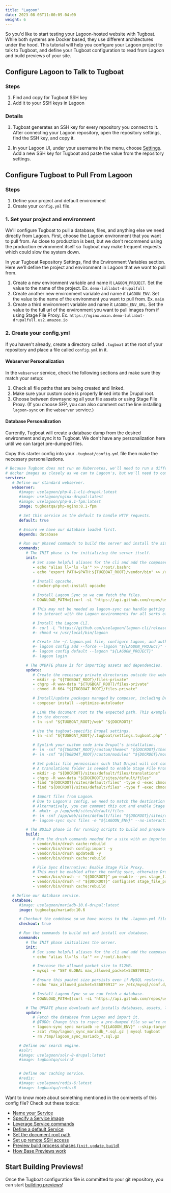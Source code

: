 ```yaml
---
title: "Lagoon"
date: 2023-08-03T11:00:09-04:00
weight: 6
---
```


So you'd like to start testing your Lagoon-hosted website with Tugboat. While both systems are Docker based, they use
different architectures under the hood. This tutorial will help you configure your Lagoon project to talk to Tugboat,
and define your Tugboat configuration to read from Lagoon and build previews of your site.

## Configure Lagoon to Talk to Tugboat

### Steps

1. Find and copy for Tugboat SSH key
2. Add it to your SSH keys in Lagoon

### Details

1. Tugboat generates an SSH key for every repository you connect to it. After connecting your Lagoon repository, open
   the repository settings, find the SSH key, and copy it.

2. In your Lagoon UI, under your username in the menu, choose [Settings](https://dashboard.amazeeio.cloud/settings). Add
   a new SSH key for Tugboat and paste the value from the repository settings.

## Configure Tugboat to Pull From Lagoon

### Steps

1. Define your project and default environment
2. Create your `config.yml` file.

### 1. Set your project and environment

We'll configure Tugboat to pull a database, files, and anything else we need directly from Lagoon. First, choose the
Lagoon environment that you want to pull from. As close to production is best, but we don't recommend using the
production environment itself so Tugboat may make frequent requests which could slow the system down.

In your Tugboat Repository Settings, find the Environment Variables section. Here we'll define the project and
environment in Lagoon that we want to pull from.

1. Create a new environment variable and name it `LAGOON_PROJECT`.  Set the value to the name of the project. Ex. `demo-lullabot-drupalfull`
1. Create another new environment variable and name it `LAGOON_ENV`.  Set the value to the name of the environment you want to pull from. Ex. `main`
1. Create a third environment variable and name it `LAGOON_ENV_URL`.  Set the value to the full url of the environment you want to pull images from if using Stage File Proxy.  Ex. `https://nginx.main.demo-lullabot-drupalfull.us2.amazee.io` 

### 2. Create your config.yml

If you haven't already, create a directory called `.tugboat` at the root of your repository and place a file called
`config.yml` in it.

#### Webserver Personalization
In the `webserver` service, check the following sections and make sure they match your setup:

1. Check all file paths that are being created and linked.
2. Make sure your custom code is properly linked into the Drupal root.
3. Choose between downsyncing all your file assets or using Stage File Proxy.  (If you choose SFP, you can also comment out the line installing `lagoon-sync` on the `webserver` service.)

#### Database Personalization
Currently, Tugboat will create a database dump from the desired environment and sync it to Tugboat.  We don't have any personalization here until we can target pre-dumped files.

Copy this starter config into your `.tugboat/config.yml` file then make the necessary personalizations.

```yaml
# Because Tugboat does not run on Kubernetes, we'll need to run a different docker configuration.  We'll match our own
# docker images as closely as we can to Lagoon's, but we'll need to combine some services to get a similar result.
services:
   # Define our standard webserver.
   webserver:
      #image: uselagoon/php-8.1-cli-drupal:latest
      #image: uselagoon/nginx-drupal:latest
      #image: uselagoon/php-8.1-fpm:latest
      image: tugboatqa/php-nginx:8.1-fpm

      # Set this service as the default to handle HTTP requests.
      default: true

      # Ensure we have our database loaded first.
      depends: database

      # Run our phased commands to build the server and install the site.
      commands:
         # The INIT phase is for initializing the server itself.
         init:
            # Set some helpful aliases for the cli and add the composer bin to the PATH.
            - echo "alias ll='ls -la'" >> /root/.bashrc
            - echo "export PATH=$PATH:${TUGBOAT_ROOT}/vendor/bin" >> /root/.bashrc

            # Install opcache.
            - docker-php-ext-install opcache

            # Install Lagoon Sync so we can fetch the files.
            - DOWNLOAD_PATH=$(curl -sL "https://api.github.com/repos/uselagoon/lagoon-sync/releases/latest" | grep "browser_download_url" | cut -d \" -f 4 | grep linux_amd64) && wget -O /usr/local/bin/lagoon-sync $DOWNLOAD_PATH && chmod a+x /usr/local/bin/lagoon-sync

            # This may not be needed as lagoon-sync can handle getting assets from the Lagoon system.  This CLI allows us
            # to interact with the Lagoon environments for all sorts of other things.

            # Install the Lagoon CLI.
            #- curl -L "https://github.com/uselagoon/lagoon-cli/releases/download/v0.18.1/lagoon-cli-v0.18.1-linux-amd64" -o /usr/local/bin/lagoon
            #- chmod +x /usr/local/bin/lagoon

            # Create the ~/.lagoon.yml file, configure Lagoon, and authenticate.
            #- lagoon config add --force --lagoon "${LAGOON_PROJECT}" --graphql https://api.lagoon.amazeeio.cloud/graphql --hostname ssh.lagoon.amazeeio.cloud --port 32222 --ui https://dashboard.amazeeio.cloud
            #- lagoon config default --lagoon "${LAGOON_PROJECT}"
            #- lagoon login

         # The UPDATE phase is for importing assets and dependencies.
         update:
            # Create the necessary private directories outside the webroot. (see settings.tugboat.php)
            - mkdir -p "${TUGBOAT_ROOT}/files-private"
            - chgrp -R www-data "${TUGBOAT_ROOT}/files-private"
            - chmod -R 664 "${TUGBOAT_ROOT}/files-private"

            # Install/update packages managed by composer, including Drupal and Drush.
            - composer install --optimize-autoloader

            # Link the document root to the expected path. This example links /web
            # to the docroot.
            - ln -snf "${TUGBOAT_ROOT}/web" "${DOCROOT}"

            # Use the tugboat-specific Drupal settings.
            - ln -snf "${TUGBOAT_ROOT}/.tugboat/settings.tugboat.php" "${DOCROOT}/sites/default/settings.local.php"

            # Symlink your custom code into Drupal's installation.
            #- ln -snf "${TUGBOAT_ROOT}/custom/themes" "${DOCROOT}/themes/custom"
            #- ln -snf "${TUGBOAT_ROOT}/custom/modules" "${DOCROOT}/modules/custom"

            # Set public file permissions such that Drupal will not complain.
            # A translations folder is needed to enable Stage File Proxy.
            - mkdir -p "${DOCROOT}/sites/default/files/translations"
            - chgrp -R www-data "${DOCROOT}/sites/default/files"
            - find "${DOCROOT}/sites/default/files" -type d -exec chmod 2775 {} \;
            - find "${DOCROOT}/sites/default/files" -type f -exec chmod 0664 {} \;

            # Import files from Lagoon.
            # Due to Lagoon's config, we need to match the destination path to the source path.
            # Alternatively, you can comment this out and enable Stage File Proxy in the 'build' phase below.
            #- mkdir -p /app/web/sites/default/files
            #- ln -snf /app/web/sites/default/files "${DOCROOT}/sites/default/files"
            #- lagoon-sync sync files -e "${LAGOON_ENV}" --no-interaction

         # The BUILD phase is for running scripts to build and prepare your website.
         build:
            # Run the drush commands needed for a site with an imported database.
            - vendor/bin/drush cache:rebuild
            - vendor/bin/drush config:import -y
            - vendor/bin/drush updatedb -y
            - vendor/bin/drush cache:rebuild

            # File Sync Alternative: Enable Stage File Proxy.
            # This must be enabled after the config sync, otherwise Drupal will disable it when it runs the config sync.
            - vendor/bin/drush -r "${DOCROOT}" pm-enable --yes stage_file_proxy
            - vendor/bin/drush -r "${DOCROOT}" config:set stage_file_proxy.settings origin "${LAGOON_ENV_URL}"
            - vendor/bin/drush cache:rebuild

   # Define our database service.
   database:
      #image: uselagoon/mariadb-10.6-drupal:latest
      image: tugboatqa/mariadb:10.6

      # Checkout the codebase so we have access to the .lagoon.yml file to sync the DB.
      checkout: true

      # Run the commands to build out and install our database.
      commands:
         # The INIT phase initializes the server.
         init:
            # Set some helpful aliases for the cli and add the composer bin to the PATH.
            - echo "alias ll='ls -la'" >> /root/.bashrc

            # Increase the allowed packet size to 512MB.
            - mysql -e "SET GLOBAL max_allowed_packet=536870912;"

            # Ensure this packet size persists even if MySQL restarts.
            - echo "max_allowed_packet=536870912" >> /etc/mysql/conf.d/tugboat.cnf

            # Install Lagoon Sync so we can fetch a database.
            - DOWNLOAD_PATH=$(curl -sL "https://api.github.com/repos/uselagoon/lagoon-sync/releases/latest" | grep "browser_download_url" | cut -d \" -f 4 | grep linux_amd64) && wget -O /usr/local/bin/lagoon-sync $DOWNLOAD_PATH && chmod a+x /usr/local/bin/lagoon-sync

         # The UPDATE phase downloads and installs databases, assets, libraries, and dependencies.
         update:
            # Fetch the database from Lagoon and import it.
            # @TODO: Change this to rsync a pre-dumped file so we're not dumping the database on every build.
            - lagoon-sync sync mariadb -e "${LAGOON_ENV}" --skip-target-cleanup=true --skip-target-import=true --no-interaction
            - zcat /tmp/lagoon_sync_mariadb_*.sql.gz | mysql tugboat
            - rm /tmp/lagoon_sync_mariadb_*.sql.gz

      # Define our search engine.
      #solr:
      #image: uselagoon/solr-8-drupal:latest
      #image: tugboatqa/solr:8


      # Define our caching service.
      #redis:
      #image: uselagoon/redis-6:latest
      #image: tugboatqa/redis:6
```

Want to know more about something mentioned in the comments of this config file? Check out these topics:

- [Name your Service](/setting-up-services/how-to-set-up-services/name-your-service/)
- [Specify a Service image](/setting-up-services/how-to-set-up-services/specify-a-service-image/)
- [Leverage Service commands](/setting-up-services/how-to-set-up-services/leverage-service-commands/)
- [Define a default Service](/setting-up-services/how-to-set-up-services/define-a-default-service/)
- [Set the document root path](/setting-up-services/how-to-set-up-services/set-the-document-root-path/)
- [Set up remote SSH access](/setting-up-tugboat/select-repo-settings/#set-up-remote-ssh-access)
- [Preview build process phases (`init`, `update`, `build`)](/building-a-preview/preview-deep-dive/how-previews-work/#the-build-process-explained)
- [How Base Previews work](/building-a-preview/preview-deep-dive/how-previews-work/#how-base-previews-work)

## Start Building Previews!

Once the Tugboat configuration file is committed to your git repository, you can start
[building previews](/building-a-preview/administer-previews/build-previews/)!
